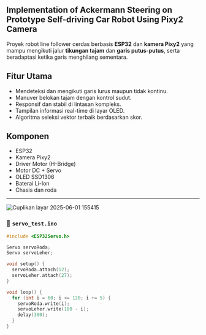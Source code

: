## Implementation of Ackermann Steering on Prototype Self-driving Car Robot Using Pixy2 Camera

Proyek robot line follower cerdas berbasis **ESP32** dan **kamera Pixy2** yang mampu mengikuti jalur **tikungan tajam** dan **garis putus-putus**, serta beradaptasi ketika garis menghilang sementara.

## Fitur Utama
- Mendeteksi dan mengikuti garis lurus maupun tidak kontinu.
- Manuver belokan tajam dengan kontrol sudut.
- Responsif dan stabil di lintasan kompleks.
- Tampilan informasi real-time di layar OLED.
- Algoritma seleksi vektor terbaik berdasarkan skor.

## Komponen
- ESP32
- Kamera Pixy2
- Driver Motor (H-Bridge)
- Motor DC + Servo
- OLED SSD1306
- Baterai Li-Ion
- Chasis dan roda


---
![Cuplikan layar 2025-06-01 155415](https://github.com/user-attachments/assets/d043776a-9fcc-4475-9511-64a43aa0d607)

### 🔹 `servo_test.ino`
```cpp
#include <ESP32Servo.h>

Servo servoRoda;
Servo servoLeher;

void setup() {
  servoRoda.attach(12);
  servoLeher.attach(27);
}

void loop() {
  for (int i = 60; i <= 120; i += 5) {
    servoRoda.write(i);
    servoLeher.write(180 - i);
    delay(300);
  }
}
